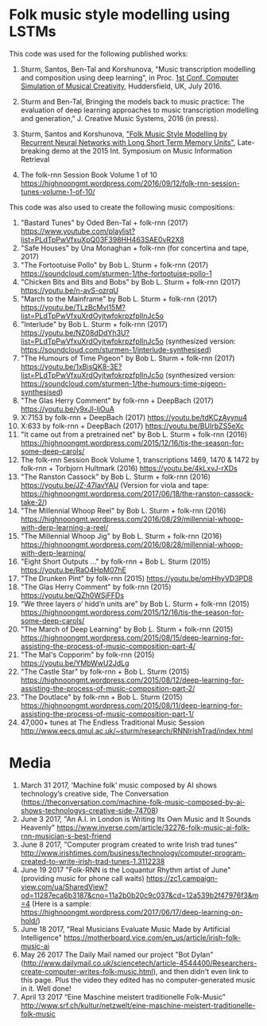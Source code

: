 # Folk music style modelling using LSTMs

This code was used for the following published works:

1. Sturm, Santos, Ben-Tal and Korshunova, "Music transcription modelling and composition using deep learning", in Proc. [1st Conf. Computer Simulation of Musical Creativity](https://csmc2016.wordpress.com), Huddersfield, UK, July 2016.

4. Sturm and Ben-Tal, Bringing the models back to music practice: The evaluation of deep learning approaches to music transcription modelling and generation,” J. Creative Music Systems, 2016 (in press).

1. Sturm, Santos and Korshunova, ["Folk Music Style Modelling by Recurrent Neural Networks with Long Short Term Memory Units"](http://ismir2015.uma.es/LBD/LBD13.pdf), Late-breaking demo at the 2015 Int. Symposium on Music Information Retrieval

4. The folk-rnn Session Book Volume 1 of 10 https://highnoongmt.wordpress.com/2016/09/12/folk-rnn-session-tunes-volume-1-of-10/

This code was also used to create the following music compositions:

1. "Bastard Tunes" by Oded Ben-Tal + folk-rnn (2017) https://www.youtube.com/playlist?list=PLdTpPwVfxuXpQ03F398HH463SAE0vR2X8
1. "Safe Houses" by Úna Monaghan + folk-rnn (for concertina and tape, 2017)
1. "The Fortootuise Pollo" by Bob L. Sturm + folk-rnn (2017) https://soundcloud.com/sturmen-1/the-fortootuise-pollo-1
1. "Chicken Bits and Bits and Bobs" by Bob L. Sturm + folk-rnn (2017) https://youtu.be/n-avS-ozrqU
3. "March to the Mainframe" by Bob L. Sturm + folk-rnn (2017) https://youtu.be/TLzBcMvl15M?list=PLdTpPwVfxuXrdOyjtwfokrpzfpIlnJc5o
4. "Interlude" by Bob L. Sturm + folk-rnn (2017) https://youtu.be/NZ08dDdYh3U?list=PLdTpPwVfxuXrdOyjtwfokrpzfpIlnJc5o (synthesized version: https://soundcloud.com/sturmen-1/interlude-synthesised)
5. "The Humours of Time Pigeon" by Bob L. Sturm + folk-rnn (2017) https://youtu.be/1xBisQK8-3E?list=PLdTpPwVfxuXrdOyjtwfokrpzfpIlnJc5o (synthesized version: https://soundcloud.com/sturmen-1/the-humours-time-pigeon-synthesised)
5. "The Glas Herry Comment" by folk-rnn + DeepBach (2017) https://youtu.be/y9xJl-ljOuA
5. X:7153 by folk-rnn + DeepBach (2017) https://youtu.be/tdKCzAyynu4
5. X:633 by folk-rnn + DeepBach (2017) https://youtu.be/BUIrbZS5eXc
6. "It came out from a pretrained net" by Bob L. Sturm + folk-rnn (2016) https://highnoongmt.wordpress.com/2015/12/16/tis-the-season-for-some-deep-carols/
6. The folk-rnn Session Book Volume 1, transcriptions 1469, 1470 & 1472 by folk-rnn + Torbjorn Hultmark (2016) https://youtu.be/4kLxvJ-rXDs
6. "The Ranston Cassock" by Bob L. Sturm + folk-rnn (2016) https://youtu.be/JZ-47IavYAU (Version for viola and tape: https://highnoongmt.wordpress.com/2017/06/18/the-ranston-cassock-take-2/)
6. "The Millennial Whoop Reel" by Bob L. Sturm + folk-rnn (2016) https://highnoongmt.wordpress.com/2016/08/29/millennial-whoop-with-derp-learning-a-reel/
6. "The Millennial Whoop Jig" by Bob L. Sturm + folk-rnn (2016) https://highnoongmt.wordpress.com/2016/08/28/millennial-whoop-with-derp-learning/
6. "Eight Short Outputs ..." by folk-rnn + Bob L. Sturm (2015) https://youtu.be/RaO4HpM07hE
6. "The Drunken Pint" by folk-rnn (2015) https://youtu.be/omHhyVD3PD8
6. "The Glas Herry Comment" by folk-rnn (2015) https://youtu.be/QZh0WSjFFDs
7. “We three layers o’ hidd’n units are” by Bob L. Sturm + folk-rnn (2015) https://highnoongmt.wordpress.com/2015/12/16/tis-the-season-for-some-deep-carols/
8. "The March of Deep Learning" by Bob L. Sturm + folk-rnn (2015) https://highnoongmt.wordpress.com/2015/08/15/deep-learning-for-assisting-the-process-of-music-composition-part-4/
8. "The Mal's Copporim" by folk-rnn (2015) https://youtu.be/YMbWwU2JdLg
9. "The Castle Star" by folk-rnn + Bob L. Sturm (2015) https://highnoongmt.wordpress.com/2015/08/12/deep-learning-for-assisting-the-process-of-music-composition-part-2/
10. "The Doutlace" by folk-rnn + Bob L. Sturm (2015) https://highnoongmt.wordpress.com/2015/08/11/deep-learning-for-assisting-the-process-of-music-composition-part-1/
11. 47,000+ tunes at The Endless Traditional Music Session http://www.eecs.qmul.ac.uk/~sturm/research/RNNIrishTrad/index.html 

# Media
1. March 31 2017, ‘Machine folk’ music composed by AI shows technology’s creative side, The Conversation (https://theconversation.com/machine-folk-music-composed-by-ai-shows-technologys-creative-side-74708)
2. June 3 2017, "An A.I. in London is Writing Its Own Music and It Sounds Heavenly" https://www.inverse.com/article/32276-folk-music-ai-folk-rnn-musician-s-best-friend
2. June 8 2017, "Computer program created to write Irish trad tunes" http://www.irishtimes.com/business/technology/computer-program-created-to-write-irish-trad-tunes-1.3112238
3. June 19 2017 "Folk-RNN is the Loquantur Rhythm artist of June" (providing music for phone call waits) https://zc1.campaign-view.com/ua/SharedView?od=11287eca6b3187&cno=11a2b0b20c9c037&cd=12a539b2f47976f3&m=4 (Here is a sample: https://highnoongmt.wordpress.com/2017/06/17/deep-learning-on-hold/)
3. June 18 2017, "Real Musicians Evaluate Music Made by Artificial Intelligence" https://motherboard.vice.com/en_us/article/irish-folk-music-ai
2. May 26 2017 The Daily Mail named our project "Bot Dylan" (http://www.dailymail.co.uk/sciencetech/article-4544400/Researchers-create-computer-writes-folk-music.html), and then didn't even link to this page. Plus the video they edited has no computer-generated music in it. Well done!
2. April 13 2017 “Eine Maschine meistert traditionelle Folk-Music” http://www.srf.ch/kultur/netzwelt/eine-maschine-meistert-traditionelle-folk-music 
